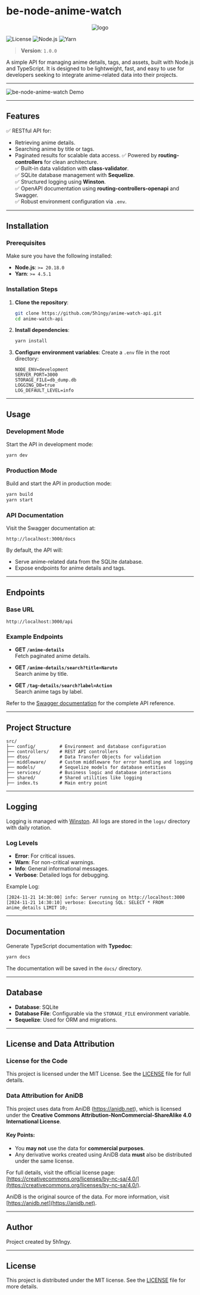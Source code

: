 # **be-node-anime-watch**

<p align="center">
  <img src="./assets/logo.png" alt="logo">
</p>

![License](https://img.shields.io/badge/license-MIT-blue.svg)
![Node.js](https://img.shields.io/badge/node-%3E%3D20.18.0-green)
![Yarn](https://img.shields.io/badge/yarn-%3E%3D4.5.1-green)

> **Version**: `1.0.0`

A simple API for managing anime details, tags, and assets, built with Node.js and TypeScript. It is designed to be lightweight, fast, and easy to use for developers seeking to integrate anime-related data into their projects.

---

![be-node-anime-watch Demo](./assets/thumbnail.png) <!-- Placeholder: Replace with actual image -->

---

## **Features**

✅ RESTful API for:

- Retrieving anime details.
- Searching anime by title or tags.
- Paginated results for scalable data access.
  ✅ Powered by **routing-controllers** for clean architecture.  
  ✅ Built-in data validation with **class-validator**.  
  ✅ SQLite database management with **Sequelize**.  
  ✅ Structured logging using **Winston**.  
  ✅ OpenAPI documentation using **routing-controllers-openapi** and Swagger.  
  ✅ Robust environment configuration via `.env`.

---

## **Installation**

### Prerequisites

Make sure you have the following installed:

- **Node.js**: `>= 20.18.0`
- **Yarn**: `>= 4.5.1`

### Installation Steps

1. **Clone the repository**:
   
   ```bash
   git clone https://github.com/5h1ngy/anime-watch-api.git
   cd anime-watch-api
   ```

2. **Install dependencies**:
   
   ```bash
   yarn install
   ```

3. **Configure environment variables**:
   Create a `.env` file in the root directory:
   
   ```env
   NODE_ENV=development
   SERVER_PORT=3000
   STORAGE_FILE=db_dump.db
   LOGGING_DB=true
   LOG_DEFAULT_LEVEL=info
   ```

---

## **Usage**

### Development Mode

Start the API in development mode:

```bash
yarn dev
```

### Production Mode

Build and start the API in production mode:

```bash
yarn build
yarn start
```

### API Documentation

Visit the Swagger documentation at:

```
http://localhost:3000/docs
```

By default, the API will:

- Serve anime-related data from the SQLite database.
- Expose endpoints for anime details and tags.

---

## **Endpoints**

### Base URL

```
http://localhost:3000/api
```

### Example Endpoints

- **GET `/anime-details`**  
  Fetch paginated anime details.

- **GET `/anime-details/search?title=Naruto`**  
  Search anime by title.

- **GET `/tag-details/search?label=Action`**  
  Search anime tags by label.

Refer to the [Swagger documentation](http://localhost:3000/docs) for the complete API reference.

---

## **Project Structure**

```
src/
├── config/         # Environment and database configuration
├── controllers/    # REST API controllers
├── dtos/           # Data Transfer Objects for validation
├── middleware/     # Custom middleware for error handling and logging
├── models/         # Sequelize models for database entities
├── services/       # Business logic and database interactions
├── shared/         # Shared utilities like logging
├── index.ts        # Main entry point
```

---

## **Logging**

Logging is managed with [Winston](https://github.com/winstonjs/winston). All logs are stored in the `logs/` directory with daily rotation.

### Log Levels

- **Error**: For critical issues.
- **Warn**: For non-critical warnings.
- **Info**: General informational messages.
- **Verbose**: Detailed logs for debugging.

Example Log:

```
[2024-11-21 14:30:00] info: Server running on http://localhost:3000
[2024-11-21 14:30:10] verbose: Executing SQL: SELECT * FROM anime_details LIMIT 10;
```

---

## **Documentation**

Generate TypeScript documentation with **Typedoc**:

```bash
yarn docs
```

The documentation will be saved in the `docs/` directory.

---

## **Database**

- **Database**: SQLite
- **Database File**: Configurable via the `STORAGE_FILE` environment variable.
- **Sequelize**: Used for ORM and migrations.

---

## **License and Data Attribution**

### License for the Code

This project is licensed under the MIT License. See the [LICENSE](LICENSE) file for full details.

### Data Attribution for AniDB

This project uses data from AniDB (https://anidb.net), which is licensed under the **Creative Commons Attribution-NonCommercial-ShareAlike 4.0 International License**.

#### Key Points:

- You **may not** use the data for **commercial purposes**.
- Any derivative works created using AniDB data **must** also be distributed under the same license.

For full details, visit the official license page: [https://creativecommons.org/licenses/by-nc-sa/4.0/](https://creativecommons.org/licenses/by-nc-sa/4.0/).

AniDB is the original source of the data. For more information, visit [https://anidb.net](https://anidb.net).

---

## **Author**

Project created by 5h1ngy.

---

## **License**

This project is distributed under the MIT license. See the [LICENSE](LICENSE) file for more details.